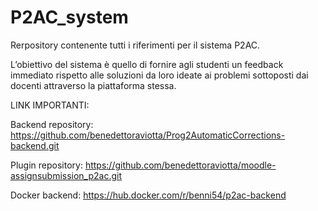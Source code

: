 # P2AC_system
Rerpository contenente tutti i riferimenti per il sistema P2AC.

L’obiettivo del sistema è quello di fornire agli studenti un feedback immediato rispetto alle soluzioni da loro ideate ai problemi sottoposti dai docenti attraverso la piattaforma stessa.

LINK IMPORTANTI:

Backend repository: https://github.com/benedettoraviotta/Prog2AutomaticCorrections-backend.git

Plugin repository: https://github.com/benedettoraviotta/moodle-assignsubmission_p2ac.git

Docker backend: https://hub.docker.com/r/benni54/p2ac-backend

